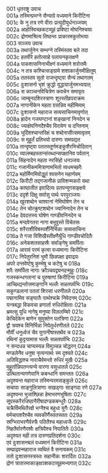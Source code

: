 001  	धृतराष्ट्र उवाच  
001a  	तस्मिन्प्रभग्ने सैन्याग्रे वध्यमाने किरीटिना  
001c  	के नु तत्र रणे वीराः प्रत्युदीयुर्धनञ्जयम्  
002a  	आहोस्विच्छकटव्यूहं प्रविष्टा मोघनिश्चयाः  
002c  	द्रोणमाश्रित्य तिष्ठन्तः प्राकारमकुतोभयाः  
003  	सञ्जय उवाच  
003a  	तथार्जुनेन सम्भग्ने तस्मिंस्तव बले तदा  
003c  	हतवीरे हतोत्साहे पलायनकृतक्षणे  
004a  	पाकशासनिनाभीक्ष्णं वध्यमाने शरोत्तमैः  
004c  	न तत्र कश्चित्सङ्ग्रामे शशाकार्जुनमीक्षितुम्  
005a  	ततस्तव सुतो राजन्दृष्ट्वा सैन्यं तथागतम्  
005c  	दुःशासनो भृशं क्रुद्धो युद्धायार्जुनमभ्ययात्  
006a  	स काञ्चनविचित्रेण कवचेन समावृतः  
006c  	जाम्बूनदशिरस्त्राणः शूरस्तीव्रपराक्रमः  
007a  	नागानीकेन महता ग्रसन्निव महीमिमाम्  
007c  	दुःशासनो महाराज सव्यसाचिनमावृणोत्  
008a  	ह्रादेन गजघण्टानां शङ्खानां निनदेन च  
008c  	ज्याक्षेपनिनदैश्चैव विरावेण च दन्तिनाम्  
009a  	भूर्दिशश्चान्तरिक्षं च शब्देनासीत्समावृतम्  
009c  	स मुहूर्तं प्रतिभयो दारुणः समपद्यत  
010a  	तान्दृष्ट्वा पततस्तूर्णमङ्कुशैरभिचोदितान्  
010c  	व्यालम्बहस्तान्संरब्धान्सपक्षानिव पर्वतान्  
011a  	सिंहनादेन महता नरसिंहो धनञ्जयः  
011c  	गजानीकममित्राणामभितो व्यधमच्छरैः  
012a  	महोर्मिणमिवोद्धूतं श्वसनेन महार्णवम्  
012c  	किरीटी तद्गजानीकं प्राविशन्मकरो यथा  
013a  	काष्ठातीत इवादित्यः प्रतपन्युगसङ्क्षये  
013c  	ददृशे दिक्षु सर्वासु पार्थः परपुरञ्जयः  
014a  	खुरशब्देन चाश्वानां नेमिघोषेण तेन च  
014c  	तेन चोत्क्रुष्टशब्देन ज्यानिनादेन तेन च  
014e  	देवदत्तस्य घोषेण गाण्डीवनिनदेन च  
015a  	मन्दवेगतरा नागा बभूवुस्ते विचेतसः  
015c  	शरैराशीविषस्पर्शैर्निर्भिन्नाः सव्यसाचिना  
016a  	ते गजा विशिखैस्तीक्ष्णैर्युधि गाण्डीवचोदितैः  
016c  	अनेकशतसाहस्रैः सर्वाङ्गेषु समर्पिताः  
017a  	आरावं परमं कृत्वा वध्यमानाः किरीटिना  
017c  	निपेतुरनिशं भूमौ छिन्नपक्षा इवाद्रयः  
अपरे दन्तवेष्टेषु कुम्भेषु च कटेषु च	018a  
शरैः समर्पिता नागाः क्रौञ्चवद्व्यनदन्मुहुः	018c  
गजस्कन्धगतानां च पुरुषाणां किरीटिना	019a  
आच्छिद्यन्तोत्तमाङ्गानि भल्लैः सन्नतपर्वभिः	019c  
सकुण्डलानां पततां शिरसां धरणीतले	020a  
पद्मानामिव सङ्घातैः पार्थश्चक्रे निवेदनम्	020c  
यन्त्रबद्धा विकवचा व्रणार्ता रुधिरोक्षिताः	021a  
भ्रमत्सु युधि नागेषु मनुष्या विललम्बिरे	021c  
केचिदेकेन बाणेन सुमुक्तेन पतत्रिणा	022a  
द्वौ त्रयश्च विनिर्भिन्ना निपेतुर्धरणीतले	022c  
मौर्वीं धनुर्ध्वजं चैव युगानीषास्तथैव च	023a  
रथिनां कुट्टयामास भल्लैः सन्नतपर्वभिः	023c  
न सन्दधन्न चाप्यस्यन्न विमुञ्चन्न चोद्धरन्	024a  
मण्डलेनैव धनुषा नृत्यन्पार्थः स्म दृश्यते	024c  
अतिविद्धाश्च नाराचैर्वमन्तो रुधिरं मुखैः	025a  
मुहूर्तान्निपतन्त्यन्ये वारणा वसुधातले	025c  
उत्थितान्यगणेयानि कबन्धानि समन्ततः	026a  
अदृश्यन्त महाराज तस्मिन्परमसङ्कुले	026c  
सचापाः साङ्गुलित्राणाः सखड्गाः साङ्गदा रणे	027a  
अदृश्यन्त भुजाश्छिन्ना हेमाभरणभूषिताः	027c  
सूपस्करैरधिष्ठानैरीषादण्डकबन्धुरैः	028a  
चक्रैर्विमथितैरक्षै भग्नैश्च बहुधा युगैः	028c  
वर्मचापशरैश्चैव व्यवकीर्णैस्ततस्ततः	029a  
स्रग्भिराभरणैर्वस्त्रैः पतितैश्च महाध्वजैः	029c  
निहतैर्वारणैरश्वैः क्षत्रियैश्च निपातितैः	030a  
अदृश्यत मही तत्र दारुणप्रतिदर्शना	030c  
एवं दुःशासनबलं वध्यमानं किरीटिना	031a  
सम्प्राद्रवन्महाराज व्यथितं वै सनायकम्	031c  
ततो दुःशासनस्त्रस्तः सहानीकः शरार्दितः	032a  
द्रोणं त्रातारमाकाङ्क्षञ्शकटव्यूहमभ्यगात्	032c  

